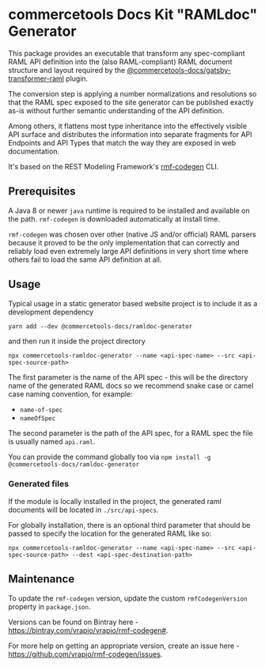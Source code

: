 # commercetools Docs Kit "RAMLdoc" Generator

This package provides an executable that transform any spec-compliant RAML API definition into the (also RAML-compliant) RAML document structure and layout required by the [@commercetools-docs/gatsby-transformer-raml](https://www.npmjs.com/package/@commercetools-docs/gatsby-transformer-raml) plugin.

The conversion step is applying a number normalizations and resolutions so that the RAML spec exposed to the site generator can be published exactly as-is without further semantic understanding of the API definition.

Among others, it flattens most type inheritance into the effectively visible API surface and distributes the information into separate fragments for API Endpoints and API Types that match the way they are exposed in web documentation.

It's based on the REST Modeling Framework's [rmf-codegen](https://github.com/vrapio/rmf-codegen) CLI.

## Prerequisites

A Java 8 or newer `java` runtime is required to be installed and available on the path. `rmf-codegen` is downloaded automatically at install time.

`rmf-codegen` was chosen over other (native JS and/or official) RAML parsers because it proved to be the only implementation that can correctly and reliably load even extremely large API definitions in very short time where others fail to load the same API definition at all.

## Usage

Typical usage in a static generator based website project is to include it as a development dependency

`yarn add --dev @commercetools-docs/ramldoc-generator`

and then run it inside the project directory

`npx commercetools-ramldoc-generator --name <api-spec-name> --src <api-spec-source-path>`

The first parameter is the name of the API spec - this will be the directory name of the generated RAML docs so we recommend snake case or camel case naming convention, for example:

- `name-of-spec`
- `nameOfSpec`

The second parameter is the path of the API spec, for a RAML spec the file is usually named `api.raml`.

You can provide the command globally too via `npm install -g @commercetools-docs/ramldoc-generator`

### Generated files

If the module is locally installed in the project, the generated raml documents will be located in `./src/api-specs`.

For globally installation, there is an optional third parameter that should be passed to specify the location for the generated RAML like so:

`npx commercetools-ramldoc-generator --name <api-spec-name> --src <api-spec-source-path> --dest <api-spec-destination-path>`

## Maintenance

To update the `rmf-codegen` version, update the custom `rmfCodegenVersion` property in `package.json`.

Versions can be found on Bintray here - https://bintray.com/vrapio/vrapio/rmf-codegen#.

For more help on getting an appropriate version, create an issue here - https://github.com/vrapio/rmf-codegen/issues.
